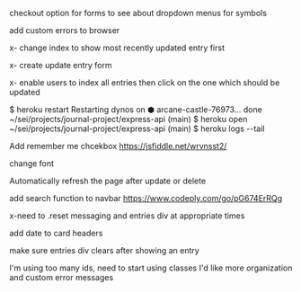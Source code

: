 checkout option for forms to see about dropdown menus for symbols

add custom errors to browser

x- change index to show most recently updated entry first

x- create update entry form

x- enable users to index all entries then click on the one which should be updated


$ heroku restart
Restarting dynos on ⬢ arcane-castle-76973... done
~/sei/projects/journal-project/express-api (main)
$ heroku open
~/sei/projects/journal-project/express-api (main)
$ heroku logs --tail


Add remember me chcekbox
https://jsfiddle.net/wrvnsst2/


change font

Automatically refresh the page after update or delete

add search function to navbar
https://www.codeply.com/go/pG674ErRQg

x-need to .reset messaging and entries div at appropriate times

add date to card headers


make sure entries div clears after showing an entry

I'm using too many ids, need to start using classes
I'd like more organization and custom error messages
